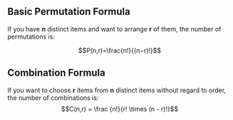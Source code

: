 
## Basic Permutation Formula

If you have **n** distinct items and want to arrange **r** of them, the number of permutations is:

$$P(n,r)=\frac{n!}{(n−r)!}$$

## Combination Formula

If you want to choose **r** items from **n** distinct items without regard to order, the number of combinations is:
$$C(n,r) = \frac {n!}{r! \times (n - r)!}$$
